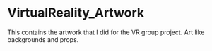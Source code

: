 # VirtualReality_Artwork
This contains the artwork that I did for the VR group project. Art like backgrounds and props. 

